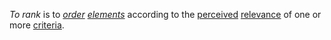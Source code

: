  *To rank* is to *[order](https://github.com/gcassel/Modular-Organization-Terminology/blob/master/terms/order.md) [elements](https://github.com/gcassel/Modular-Organization-Terminology/blob/master/terms/element.md)* according to the [perceived](https://github.com/gcassel/Modular-Organization-Terminology/blob/master/terms/perceive.md) [relevance](https://github.com/gcassel/Modular-Organization-Terminology/blob/master/terms/relevance.md) of one or more [criteria](https://github.com/gcassel/Modular-Organization-Terminology/blob/master/terms/criterion.md).
